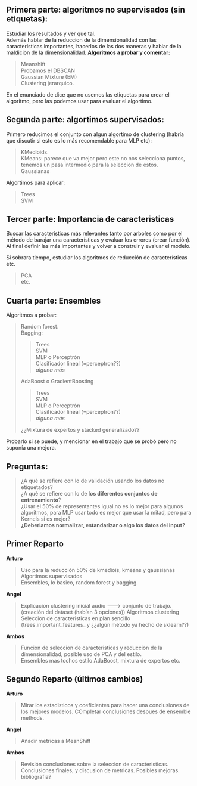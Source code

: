 
## Primera parte: algoritmos no supervisados (sin etiquetas):   
Estudiar los resultados y ver que tal.  
Además hablar de la reduccion de la dimensionalidad con las caracteristicas importantes, hacerlos de las dos maneras y hablar de la maldicion de la dimensionalidad.
**Algoritmos a probar y comentar:**  
> Meanshift  
> Probamos el DBSCAN  
> Gaussian Mixture (EM)  
> Clustering jerarquico.   

En el enunciado de dice que no usemos las etiquetas para crear el algoritmo, pero las podemos usar para evaluar el algortimo.

## Segunda parte: algortimos supervisados:  
Primero reducimos el conjunto con algun algortimo de clustering (habría que discutir si esto es lo más recomendable para MLP etc):  
> KMedioids.  
> KMeans: parece que va mejor pero este no nos selecciona puntos, tenemos un pasa intermedio para la seleccion de estos.  
> Gaussianas  

Algortimos para aplicar:  
> Trees  
> SVM  
> 

## Tercer parte: Importancia de caracteristicas  
Buscar las caracteristicas más relevantes tanto por arboles como por el método de barajar una características y evaluar los errores (crear función).   
Al final definir las más importantes y volver a construir y evaluar el modelo.   

Si sobrara tiempo, estudiar los algoritmos de reducción de características etc.  
> PCA  
> etc.  

## Cuarta parte: Ensembles  

Algoritmos a probar:  
> Random forest.  
> Bagging:
>> Trees  
>> SVM  
>> MLP o Perceptrón  
>> Clasificador lineal (=perceptron??)   
>> _alguna más_   
>  
> AdaBoost o GradientBoosting    
>> Trees  
>> SVM  
>> MLP o Perceptrón  
>> Clasificador lineal (=perceptron??)  
>> _alguna más_    
>  
> ¿¿Mixtura de expertos y stacked generalizado??  

Probarlo si se puede, y mencionar en el trabajo que se probó pero no suponía una mejora. 


## Preguntas:  
> ¿A qué se refiere con lo de validación usando los datos no etiquetados?  
> ¿A qué se refiere con lo de **los diferentes conjuntos de entrenamiento**?  
> ¿Usar el 50% de representantes igual no es lo mejor para algunos algoritmos, para MLP usar todo es mejor que usar la mitad, pero para Kernels si es mejor?   
> **¿Deberiamos normalizar, estandarizar o algo los datos del input?**

## Primer Reparto  

**Arturo**  
> Uso para la reducción 50% de kmediois, kmeans y gaussianas  
> Algortimos supervisados   
> Ensembles, lo basico, random forest y bagging.   


**Angel**  
> Explicacion clustering inicial audio ---> conjunto de trabajo. (creación del dataset (habían 3 opciones)) 
> Algoritmos clustering  
> Seleccion de caracteristicas en plan sencillo (trees.important_features_ y ¿¿algún método ya hecho de sklearn??)   

**Ambos**  
> Funcion de seleccion de caracteristicas y reduccion de la dimensionalidad, posible uso de PCA y del estilo.   
> Ensembles mas tochos estilo AdaBoost, mixtura de expertos etc.  

## Segundo Reparto (últimos cambios)

**Arturo**  
> Mirar los estadisticos y coeficientes para hacer una conclusiones de los mejores modelos.
> COmpletar conclusiones despues de ensemble methods.


**Angel**  
> Añadir metricas a MeanShift

**Ambos**  
> Revisión conclusiones sobre la seleccion de caracteristicas.
> Conclusiones finales, y discusion de metricas.
> Posibles mejoras.
> bibliografia?
